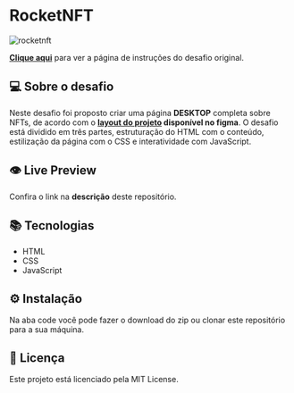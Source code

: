 # RocketNFT

![rocketnft](https://user-images.githubusercontent.com/83771792/228893630-ba56abe8-80d6-43bf-9f53-4148fc21a9fe.png)


**[Clique aqui](https://efficient-sloth-d85.notion.site/Desafio-Rocket-NFTs-3b5703b9f0e74cb19f34a8bfd14faacb)** para ver a página de instruções do desafio original.

## 💻 Sobre o desafio

Neste desafio foi proposto criar uma página **DESKTOP** completa sobre NFTs, de acordo com o **[layout do projeto](https://www.figma.com/file/VDRCPVEywzdweh8BGnu0M5/Rocket-NFTs/duplicate) disponível no figma**. O desafio está dividido em três partes, estruturação do HTML com o conteúdo, estilização da página com o CSS e interatividade com JavaScript.

## 👁️ Live Preview

Confira o link na **descrição** deste repositório.

## 📚 Tecnologias

- HTML
- CSS
- JavaScript

## ⚙️ Instalação

Na aba code você pode fazer o download do zip ou clonar este repositório para a sua máquina.

## 📄 Licença

Este projeto está licenciado pela MIT License.

